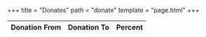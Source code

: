 +++
title = "Donates"
path = "donate"
template = "page.html"
+++
<script src="../js/global.js" defer></script>
<script src="../js/donate.js" defer></script>

<table id="donations-table" class="display">
  <thead>
    <tr>
      <th>Donation From</th>
      <th>Donation To</th>
      <th>Percent</th>
    </tr>
  </thead>
  <tbody

  </tbody>
</table>

<script>
  window.onload = function(){ drawDonations(); };
</script>
